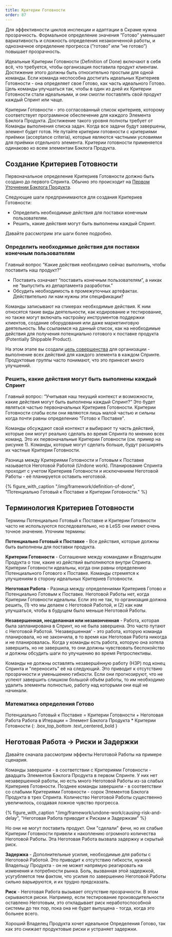 ```yaml
---
title: Критерии Готовности
order: 87
---
```


Для эффективности циклов инспекции и адаптации в Скраме нужна прозрачность. Формальное определение значения ”Готово” уменьшает вариативность и сложность определения незаконченной работы, и однозначное определение прогресса (”готово” или ”не готово”) повышает прозрачность.

Идеальные Критерии Готовности (Definition of Done) включают в себя всё, что требуется, чтобы организация поставила продукт клиентам. Достижение этого должны быть относительно простым для одной команды. Если команда неспособна достигать идеальных Критериев Готовности - она определяет свое Готово, как часть идеального Готово. Цель команды улучшаться так, чтобы в один из дней их Критерии Готовности стали идеальными, и они смогли поставлять свой продукт каждый Спринт или чаще.

Критерии Готовности - это согласованный список критериев, которому соответствует программное обеспечение для каждого Элемента Бэклога Продукта. Достижение такого уровня полноты требует от Команды выполнения списка задач. Когда все задачи будут завершены, элемент будет готов. Не путайте критерии готовности с критериями приёмки (acceptance criteria), которые являются частными условиями для приёмки отдельного элемента. Критерии готовности применяется одинаково ко всем элементам Бэклога Продукта.

## Создание Критериев Готовности

Первоначальное определение Критериев Готовности должно быть создано до первого Спринта. Обычно это происходит на [Первом Уточнении Бэклога Продукта](initial-product-backlog-refinement.html).

Следующие шаги предпринимаются для создания Критериев Готовности:
* Определить необходимые действия для поставки конечным пользователям.
* Решить, какие действия могут быть выполнены каждый Спринт.

Давайте рассмотрим эти шаги более подробно.

### Определить необходимые действия для поставки конечным пользователям

Главный вопрос “Какие действия необходимо сейчас выполнить, чтобы поставить наш продукт?”

* Поставить означает “поставить конечным пользователям”, а никак не “выпустить из департамента разработки.”
* Обсудить необходимость в промежуточных артефактах. Действительно ли нам нужны эти спецификации?

Команды записывают на стикерах необходимые действия. К ним относятся такие виды деятельности, как кодирование и тестирование, но также могут включать настройку инструментов поддержки клиентов, создание оборудования или даже маркетинговую деятельность. Мы ссылаемся на данный список, как на необходимые действия для получения потенциально готового к поставке продукта (Potentially Shippable Product).

На этом этапе вы создали [цель совершенства](../principles/continuous-improvement-towards-perfection.html) для организации - выполнение всех действий для каждого элемента в каждом Спринте. Продуктовые группы часто понимают, что это принесет много улучшений.

### Решить, какие действия могут быть выполнены каждый Спринт

Главный вопрос: “Учитывая наш текущий контекст и возможности, какие действия могут быть выполнены каждый Спринт?” Это будет являться частью первоначальных Критериев Готовности. Критерии Готовности слабы если они являются лишь малой частью и сильны когда почти равны определению "Готово к Поставке".

Команды обсуждают свой контекст и выбирают ту часть действий, которые они могут реально сделать во время Спринта по мнению всех команд. Это их первоначальные Критерии Готовности (см. пример на рисунке 1). Команды, которые могут сделать больше, будут расширять их частные Критерии Готовности.

Разница между Критериями Готовности и Готовым к Поставке называется Неготовой Работой (Undone work). Планирование Спринта проходит с учетом Критериев Готовности и исключением Неготовой Работы - её планируется оставить неготовой.

<div>
  {% figure_with_caption "/img/framework/definition-of-done", "Потенциально Готовый к Поставке и Критерии Готовности." %}
</div>

## Терминология Критериев Готовности

Термины Потенциально Готовый к Поставке и Критерии Готовности часто не используются последовательно, но в LeSS они имеют очень точное значение. Уточним термины:

**Потенциально Готовый к Поставке** - Все действия, которые должны быть выполнены для поставки продукта.

**Критерии Готовности** - Соглашение между командами и Владельцем Продукта о том, какие из действий выполняются внутри Спринта. Критерии Готовности идеальны, когда они равны определению Потенциального Готового к Поставке. Команды стремятся к улучшениям в сторону идеальных Критериев Готовности.

**Неготовая Работа** - Разница между определениями Критериев Готово и Потенциально Готовым к Поставке. Неготовой Работы нет, когда Критерии Готовности идеальны. Если это не так, то организация должна решить, (1) что мы делаем с Неготовой Работой, и (2) как нам улучшаться, чтобы в будущем было меньше Неготовой Работы.

**Незавершенная, несделанная или незаконченная** - Работа, которая была запланирована в Спринт, но не была завершена. Это часто путают с Неготовой Работой. 'Незавершенная' - это работа, которую команда планировала, но не закончила, в то время как Неготовая Работа никогда и не планировалась. Когда у команды есть работа, которую она хотела завершить, но не завершила, то они должны чувствовать беспокойство и должны обсудить шаги по улучшению во время Ретроспективы.

Команды не должны оставлять незавершённую работу (НЗР) под конец Спринта и "переносить" её на следующий. Это приводит к отсутствию прозрачности и уменьшению гибкости. Если они прогнозируют, что не успеют завершить слишком большой объём работы, то им необходимо удалить элементы полностью, работу над которыми они ещё не начинали.

### Математика определения Готово

Потенциально Готовый к Поставке = Критерии Готовности + Неготовая Работа
Работа в Итерации = Элемент Бэклога Продукта * Критерии Готовности
{: .box_top_bottom  .text_centered_bold }

## Неготовая Работа -> Риски и Задержки

Давайте сначала рассмотрим эффекты Неготовой Работы на примере сценария.

Команды завершили - в соответствии с Критериями Готовности - двадцать Элементов Бэклога Продукта в первом Спринте. У них нет незавершенной работы, но есть много Неготовой Работы из-за слабых Критериев Готовности. Позднее команды завершили - в соответствии со слабыми Критериями Готовности - сорок Элементов Бэклога Продукта в трех Спринта. Количество Неготовой Работы существенно увеличилось, создавая ложное чувство прогресса.

<div>
  {% figure_with_caption "/img/framework/undone-work/causing-risk-and-delay", "Неготовая Работа приводит к Рискам и Задержкам" %}
</div>

Но они не могут поставить продукт. Они "сделали" фичи, но их слабые Критерии Готовности привели к накоплению огромного количества Неготовой Работы. Эта Неготовая Работа вызвала задержку и скрытый риск.

**Задержка** - Дополнительные усилия, необходимые для работы с Неготовой Работой. Это приводит к отсутствию гибкости, нужной Владельцу Продукта - он не может напрямую реагировать на изменения и потребности рынка. Боль, вызванная этой задержкой, усугубляется тем фактом, что усилия по завершению Неготовой Работы сильно варьируются, и их трудно предсказать.

**Риск** - Неготовая Работа вызывает отсутствие прозрачности. В этом скрываются риски. Например, если тестирование производительности оставлено Неготовым, это откладывает риск неработоспособной системы до тех пор, пока она не будет выпущена - тогда, когда это больнее всего.

Хороший Владелец Продукта хочет идеальное Определения Готово, так как это снижает продуктовые риски и устраняет задержки.